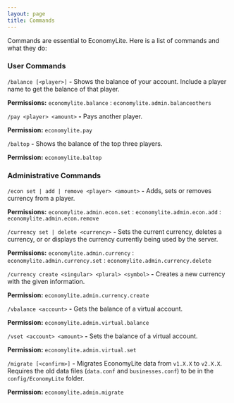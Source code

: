 ```yaml
---
layout: page
title: Commands
---
```


Commands are essential to EconomyLite. Here is a list of commands and what they do:

### User Commands

`/balance [<player>]` **-** Shows the balance of your account. Include a player name to get the balance of that player.

**Permissions:** `economylite.balance` : `economylite.admin.balanceothers`

`/pay <player> <amount>` **-** Pays another player.

**Permission:** `economylite.pay`

`/baltop` **-** Shows the balance of the top three players.

**Permission:** `economylite.baltop`

### Administrative Commands

`/econ set | add | remove <player> <amount>` **-** Adds, sets or removes currency from a player.

**Permissions:** `economylite.admin.econ.set` : `economylite.admin.econ.add` : `economylite.admin.econ.remove`

`/currency set | delete <currency>` **-**  Sets the current currency, deletes a currency, or or displays the currency currently being used by the server.

**Permissions:** `economylite.admin.currency` : `economylite.admin.currency.set` : `economylite.admin.currency.delete`

`/currency create <singular> <plural> <symbol>` **-**  Creates a new currency with the given information.

**Permission:** `economylite.admin.currency.create`

`/vbalance <account>` **-** Gets the balance of a virtual account.

**Permission:** `economylite.admin.virtual.balance`

`/vset <account> <amount>` **-** Sets the balance of a virtual account.

**Permission:** `economylite.admin.virtual.set`

`/migrate [<confirm>]` **-** Migrates EconomyLite data from `v1.X.X` to `v2.X.X`. Requires the old data files (`data.conf` and `businesses.conf`) to be in the `config/EconomyLite` folder.

**Permission:** `economylite.admin.migrate`
